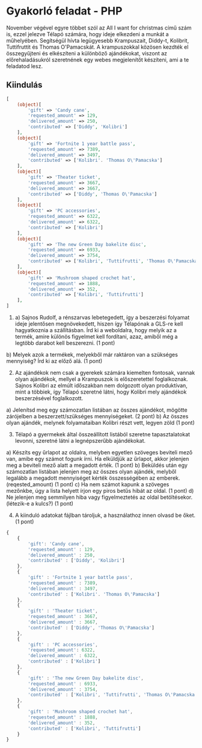 # Gyakorló feladat - PHP

November végével egyre többet szól az All I want for christmas című szám is, ezzel jelezve Télapó számára, hogy ideje elkezdeni a munkát a műhelyében.
Segítségül hívta legügyesebb Krampuszait, Diddy-t, Kolibrit, Tuttifruttit és Thomas O'Pamacskát.
A krampuszokkal közösen kezdték el összegyűjteni és elkészíteni a különböző ajándékokat, viszont az előrehaladásukról szeretnének egy webes megjelenítőt készíteni, ami a te feladatod lesz.

## Kiindulás

```php
[
    (object)[
        'gift' => 'Candy cane',
        'requested_amount' => 129,
        'delivered_amount' => 250,
        'contributed' => ['Diddy', 'Kolibri']
    ],
    (object)[
        'gift' => 'Fortnite 1 year battle pass',
        'requested_amount' => 7389,
        'delivered_amount' => 3497,
        'contributed' => ['Kolibri'. 'Thomas O\'Pamacska']
    ],
    (object)[
        'gift' => 'Theater ticket',
        'requested_amount' => 3667,
        'delivered_amount' => 3667,
        'contributed' => ['Diddy', 'Thomas O\'Pamacska']
    ],
    (object)[
        'gift' => 'PC accessories',
        'requested_amount' => 6322,
        'delivered_amount' => 6322,
        'contributed' => ['Kolibri']
    ],
    (object)[
        'gift' => 'The new Green Day bakelite disc',
        'requested_amount' => 6933,
        'delivered_amount' => 3754,
        'contributed' => ['Kolibri', 'Tuttifrutti', 'Thomas O\'Pamacska']
    ],
    (object)[
        'gift' => 'Mushroom shaped crochet hat',
        'requested_amount' => 1888,
        'delivered_amount' => 352,
        'contributed' => ['Kolibri', 'Tuttifrutti']
    ],
]
```

1.  a) Sajnos Rudolf, a rénszarvas lebetegedett, így a beszerzési folyamat ideje jelentősen megnövekedett, hiszen így Télapónak a GLS-re kell hagyatkoznia a szállításban. Írd ki a weboldalra, hogy melyik az a termék, amire különös figyelmet kell fordítani, azaz, amiből még a legtöbb darabot kell beszerezni. (1 pont)

b) Melyek azok a termékek, melyekből már raktáron van a szükséges mennyiség? Írd ki az előző alá. (1 pont)

2. Az ajándékok nem csak a gyerekek számára kiemelten fontosak, vannak olyan ajándékok, mellyel a Krampuszok is előszeretettel foglalkoznak. Sajnos Kolibri az elmúlt időszakban nem dolgozott olyan produktívan, mint a többiek, így Télapó szeretné látni, hogy Kolibri mely ajándékok beszerzésével foglalkozott.

a) Jelenítsd meg egy számozatlan listában az összes ajándékot, mögötte zárójelben a beszerzett/szükséges mennyiségeket. (2 pont)
b) Az összes olyan ajándék, melynek folyamataiban Kolibri részt vett, legyen zöld (1 pont)

3. Télapó a gyermekek által összeállított listából szeretne tapasztalatokat levonni, szeretné látni a legnépszerűbb ajándékokat.

a) Készíts egy űrlapot az oldalra, melyben egyetlen szöveges beviteli mező van, amibe egy számot fogunk írni. Ha elküldjük az űrlapot, akkor jelenjen meg a beviteli mező alatt a megadott érték. (1 pont)
b) Beküldés után egy számozatlan listában jelenjen meg az összes olyan ajándék, melyből legalább a megadott mennyiséget kérték összességében az emberek. (reqested_amount) (1 pont)
c) Ha nem számot kapunk a szöveges mezőnkbe, úgy a lista helyett írjon egy piros betűs hibát az oldal. (1 pont)
d) Ne jelenjen meg semmilyen hiba vagy figyelmeztetés az oldal betöltésekor. (létezik-e a kulcs?) (1 pont)

4. A kiinduló adatokat fájlban tároljuk, a használathoz innen olvasd be őket. (1 pont)

```js
{
    {
        'gift': 'Candy cane',
        'requested_amount' : 129,
        'delivered_amount' : 250,
        'contributed' : ['Diddy', 'Kolibri']
    },
    {
        'gift' : 'Fortnite 1 year battle pass',
        'requested_amount' : 7389,
        'delivered_amount' : 3497,
        'contributed' : ['Kolibri'. 'Thomas O\'Pamacska']
    },
    {
        'gift' : 'Theater ticket',
        'requested_amount' : 3667,
        'delivered_amount' : 3667,
        'contributed' : ['Diddy', 'Thomas O\'Pamacska']
    },
    {
        'gift' : 'PC accessories',
        'requested_amount': 6322,
        'delivered_amount' : 6322,
        'contributed' : ['Kolibri']
    },
    {
        'gift' : 'The new Green Day bakelite disc',
        'requested_amount' : 6933,
        'delivered_amount' : 3754,
        'contributed' : ['Kolibri', 'Tuttifrutti', 'Thomas O\'Pamacska']
    },
    {
        'gift' : 'Mushroom shaped crochet hat',
        'requested_amount' : 1888,
        'delivered_amount' : 352,
        'contributed' : ['Kolibri', 'Tuttifrutti']
    }
}
```
